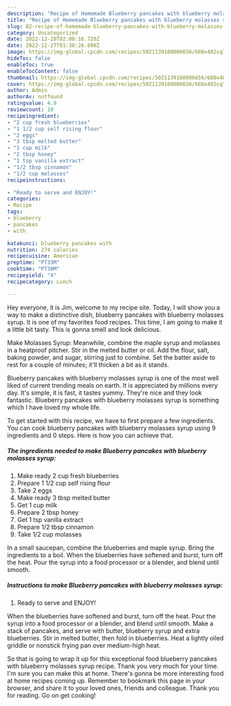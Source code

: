 ```yaml
---
description: "Recipe of Homemade Blueberry pancakes with blueberry molasses syrup"
title: "Recipe of Homemade Blueberry pancakes with blueberry molasses syrup"
slug: 82-recipe-of-homemade-blueberry-pancakes-with-blueberry-molasses-syrup
category: Uncategorized
date: 2022-12-20T02:08:16.720Z
date: 2022-12-27T01:38:26.898Z
image: https://img-global.cpcdn.com/recipes/5021139160006656/680x482cq70/blueberry-pancakes-with-blueberry-molasses-syrup-recipe-main-photo.jpg
hideToc: false
enableToc: true
enableTocContent: false
thumbnail: https://img-global.cpcdn.com/recipes/5021139160006656/680x482cq70/blueberry-pancakes-with-blueberry-molasses-syrup-recipe-main-photo.jpg
cover: https://img-global.cpcdn.com/recipes/5021139160006656/680x482cq70/blueberry-pancakes-with-blueberry-molasses-syrup-recipe-main-photo.jpg
author: Admin
authorAv: notfound
ratingvalue: 4.9
reviewcount: 10
recipeingredient:
- "2 cup fresh blueberries"
- "1 1/2 cup self rising flour"
- "2 eggs"
- "3 tbsp melted butter"
- "1 cup milk"
- "2 tbsp honey"
- "1 tsp vanilla extract"
- "1/2 tbsp cinnamon"
- "1/2 cup molasses"
recipeinstructions:

- "Ready to serve and ENJOY!"
categories:
- Recipe
tags:
- blueberry
- pancakes
- with

katakunci: blueberry pancakes with 
nutrition: 274 calories
recipecuisine: American
preptime: "PT33M"
cooktime: "PT30M"
recipeyield: "4"
recipecategory: Lunch

---
```



Hey everyone, it is Jim, welcome to my recipe site. Today, I will show you a way to make a distinctive dish, blueberry pancakes with blueberry molasses syrup. It is one of my favorites food recipes. This time, I am going to make it a little bit tasty. This is gonna smell and look delicious.

Make Molasses Syrup: Meanwhile, combine the maple syrup and molasses in a heatproof pitcher. Stir in the melted butter or oil. Add the flour, salt, baking powder, and sugar, stirring just to combine. Set the batter aside to rest for a couple of minutes; it&#39;ll thicken a bit as it stands.

Blueberry pancakes with blueberry molasses syrup is one of the most well liked of current trending meals on earth. It is appreciated by millions every day. It's simple, it is fast, it tastes yummy. They're nice and they look fantastic. Blueberry pancakes with blueberry molasses syrup is something which I have loved my whole life.


To get started with this recipe, we have to first prepare a few ingredients. You can cook blueberry pancakes with blueberry molasses syrup using 9 ingredients and 0 steps. Here is how you can achieve that.

<!--inarticleads1-->

##### The ingredients needed to make Blueberry pancakes with blueberry molasses syrup:

1. Make ready 2 cup fresh blueberries
1. Prepare 1 1/2 cup self rising flour
1. Take 2 eggs
1. Make ready 3 tbsp melted butter
1. Get 1 cup milk
1. Prepare 2 tbsp honey
1. Get 1 tsp vanilla extract
1. Prepare 1/2 tbsp cinnamon
1. Take 1/2 cup molasses


In a small saucepan, combine the blueberries and maple syrup. Bring the ingredients to a boil. When the blueberries have softened and burst, turn off the heat. Pour the syrup into a food processor or a blender, and blend until smooth. 

<!--inarticleads2-->

##### Instructions to make Blueberry pancakes with blueberry molasses syrup:


1. Ready to serve and ENJOY!

When the blueberries have softened and burst, turn off the heat. Pour the syrup into a food processor or a blender, and blend until smooth. Make a stack of pancakes, and serve with butter, blueberry syrup and extra blueberries. Stir in melted butter, then fold in blueberries. Heat a lightly oiled griddle or nonstick frying pan over medium-high heat. 

So that is going to wrap it up for this exceptional food blueberry pancakes with blueberry molasses syrup recipe. Thank you very much for your time. I'm sure you can make this at home. There's gonna be more interesting food at home recipes coming up. Remember to bookmark this page in your browser, and share it to your loved ones, friends and colleague. Thank you for reading. Go on get cooking!
